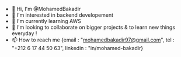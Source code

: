 - 👋 Hi, I'm @MohamedBakadir
- 👀 I'm interested in backend developement
- 🌱 I'm currently learning AWS
- 💞️ I'm looking to collaborate on bigger projects & to learn new things everyday !
- 📫 How to reach me {email : "mohamedbakadir97@gmail.com", tel : "+212 6 17 44 50 63", linkedin : "in/mohamed-bakadir}

<!---
MohamedBakadir/MohamedBakadir is a ✨ special ✨ repository because its `README.md` (this file) appears on your GitHub profile.
You can click the Preview link to take a look at your changes.
--->
